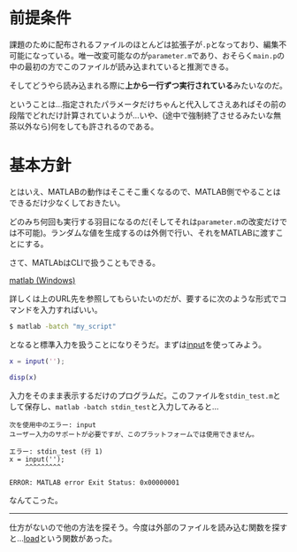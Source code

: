 # 前提条件
課題のために配布されるファイルのほとんどは拡張子が`.p`となっており、編集不可能になっている。唯一改変可能なのが`parameter.m`であり、おそらく`main.p`の中の最初の方でこのファイルが読み込まれていると推測できる。

そしてどうやら読み込まれる際に**上から一行ずつ実行されている**みたいなのだ。

ということは…指定されたパラメータだけちゃんと代入してさえあればその前の段階でどれだけ計算されていようが…いや、(途中で強制終了させるみたいな無茶以外なら)何をしても許されるのである。

# 基本方針
とはいえ、MATLABの動作はそこそこ重くなるので、MATLAB側でやることはできるだけ少なくしておきたい。

どのみち何回も実行する羽目になるのだ(そしてそれは`parameter.m`の改変だけでは不可能)。ランダムな値を生成するのは外側で行い、それをMATLABに渡すことにする。

さて、MATLAbはCLIで扱うこともできる。

[matlab (Windows)](https://jp.mathworks.com/help/matlab/ref/matlabwindows.html)

詳しくは上のURL先を参照してもらいたいのだが、要するに次のような形式でコマンドを入力すればいい。

```bash
$ matlab -batch "my_script"
```

となると標準入力を扱うことになりそうだ。まずは[input](https://jp.mathworks.com/help/matlab/ref/input.html)を使ってみよう。

```matlab
x = input('');

disp(x)
```

入力をそのまま表示するだけのプログラムだ。このファイルを`stdin_test.m`として保存し、`matlab -batch stdin_test`と入力してみると…

```
次を使用中のエラー: input
ユーザー入力のサポートが必要ですが、このプラットフォームでは使用できません。

エラー: stdin_test (行 1)
x = input('');
    ^^^^^^^^^

ERROR: MATLAB error Exit Status: 0x00000001
```

なんてこった。

---

仕方がないので他の方法を探そう。今度は外部のファイルを読み込む関数を探すと…[load](https://jp.mathworks.com/help/matlab/ref/load.html)という関数があった。


